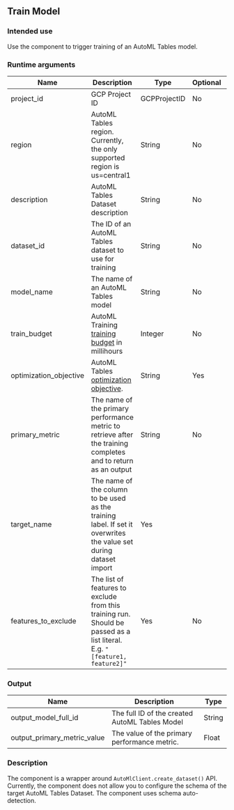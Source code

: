 ## Train Model
### Intended use
Use the component to trigger training of an AutoML Tables model.
### Runtime arguments
|Name|Description|Type|Optional|Default|
|----|-----------|----|--------|-------|
|project_id|GCP Project ID|GCPProjectID|No||
|region|AutoML Tables region. Currently, the only supported region is us=central1|String|No|us-central1|
|description|AutoML Tables Dataset description|String|No||
|dataset_id|The ID of an AutoML Tables dataset to use for training|String|No||
|model_name|The name of an AutoML Tables model|String|No||
|train_budget|AutoML Training [training budget](https://cloud.google.com/automl-tables/docs/models) in millihours|Integer|No||
|optimization_objective|AutoML Tables [optimization objective](https://cloud.google.com/automl-tables/docs/models).|String|Yes||
|primary_metric|The name of the primary performance metric to retrieve after the training completes and to return as an output|String|No|
|target_name|The name of the column to be used as the training label. If set it overwrites the value set during dataset import|Yes||
|features_to_exclude|The list of features to exclude from this training run. Should be passed as a list literal. E.g. `"[feature1, feature2]"`|Yes|No|


### Output

|Name|Description|Type|
|----|-----------|----|
|output_model_full_id|The full ID of the created AutoML Tables Model|String|
|output_primary_metric_value|The value of the primary performance metric.|Float|

### Description
The component is a wrapper around `AutoMlClient.create_dataset()` API. Currently, the component does not allow you to configure the schema of the target AutoML Tables Dataset. The component uses schema auto-detection.
